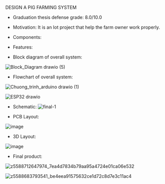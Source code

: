 DESIGN A PIG FARMING SYSTEM
- Graduation thesis defense grade: 8.0/10.0
- Motivation: It is an Iot project that help the farm owner work properly.
- Components:
- Features:





- Block diagram of overall system:

![Block_Diagram drawio (5)](https://github.com/user-attachments/assets/b73fed3c-8228-4611-960e-385c099e0775)

- Flowchart of overall system:


![Chuong_trinh_arduino drawio (1)](https://github.com/user-attachments/assets/b0e4b996-aed4-4597-a95a-3404b557ae19)

![ESP32 drawio](https://github.com/user-attachments/assets/2b470d7d-e0c8-4597-a963-a0b37233d0a4)



- Schematic: 
![final-1](https://github.com/user-attachments/assets/1f9c0318-6fc8-43f7-94f5-7b9696efbcf1)

- PCB Layout:

![image](https://github.com/user-attachments/assets/7443ec51-5919-4b4e-acfe-1d489d96bbc7)

- 3D Layout:

![image](https://github.com/user-attachments/assets/733c8c5b-8267-4ce3-9f7c-036726f7c27f)


- Final product:


![z5588712647974_7ea4d7834b79aa95a4724e01ca06e532](https://github.com/user-attachments/assets/955dd354-057e-4877-b89e-ed0e7a45aeff)

![z5588683793541_be4eea91575632ce1d72c8d7e3c11ac4](https://github.com/user-attachments/assets/091c49b2-4dd5-404a-8059-8feea2fa4d4e)


